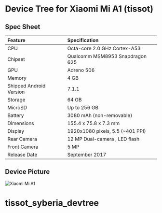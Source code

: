 # Device Tree for Xiaomi Mi A1 (tissot)

## Spec Sheet

| Feature                 | Specification                     |
| :---------------------- | :-------------------------------- |
| CPU                     | Octa-core 2.0 GHz Cortex-A53      |
| Chipset                 | Qualcomm MSM8953 Snapdragon 625   |
| GPU                     | Adreno 506                        |
| Memory                  | 4 GB                              |
| Shipped Android Version | 7.1.1                             |
| Storage                 | 64 GB                             |
| MicroSD                 | Up to 256 GB                      |
| Battery                 | 3080 mAh (non-removable)          |
| Dimensions              | 155.4 x 75.8 x 7.3 mm             |
| Display                 | 1920x1080 pixels, 5.5 (~401 PPI)  |
| Rear Camera             | 12 MP Dual-camera , LED flash     |
| Front Camera            | 5 MP                              |
| Release Date            | September 2017                    |

## Device Picture

![Xiaomi Mi A1](https://i.imgur.com/4UF7PpM.png "Xiaomi Mi A1")
# tissot_syberia_devtree
